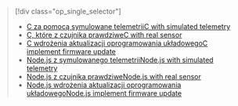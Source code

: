> [!div class="op_single_selector"]
> * [<span data-ttu-id="65bbe-101">C za pomocą symulowane telemetrii</span><span class="sxs-lookup"><span data-stu-id="65bbe-101">C with simulated telemetry</span></span>](../articles/iot-suite/iot-suite-raspberry-pi-kit-c-get-started-simulator.md)
> * [<span data-ttu-id="65bbe-102">C, które z czujnika prawdziwe</span><span class="sxs-lookup"><span data-stu-id="65bbe-102">C with real sensor</span></span>](../articles/iot-suite/iot-suite-raspberry-pi-kit-c-get-started-basic.md)
> * [<span data-ttu-id="65bbe-103">C wdrożenia aktualizacji oprogramowania układowego</span><span class="sxs-lookup"><span data-stu-id="65bbe-103">C implement firmware update</span></span>](../articles/iot-suite/iot-suite-raspberry-pi-kit-c-get-started-advanced.md)
> * [<span data-ttu-id="65bbe-104">Node.js z symulowanego telemetrii</span><span class="sxs-lookup"><span data-stu-id="65bbe-104">Node.js with simulated telemetry</span></span>](../articles/iot-suite/iot-suite-raspberry-pi-kit-node-get-started-simulator.md)
> * [<span data-ttu-id="65bbe-105">Node.js z czujnika prawdziwe</span><span class="sxs-lookup"><span data-stu-id="65bbe-105">Node.js with real sensor</span></span>](../articles/iot-suite/iot-suite-raspberry-pi-kit-node-get-started-basic.md)
> * [<span data-ttu-id="65bbe-106">Node.js wdrożenia aktualizacji oprogramowania układowego</span><span class="sxs-lookup"><span data-stu-id="65bbe-106">Node.js implement firmware update</span></span>](../articles/iot-suite/iot-suite-raspberry-pi-kit-node-get-started-advanced.md)
